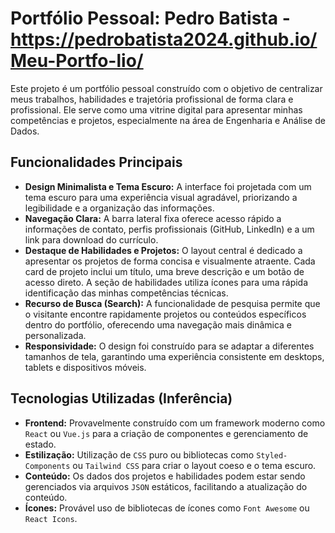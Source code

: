 # Portfólio Pessoal: Pedro Batista - https://pedrobatista2024.github.io/Meu-Portfo-lio/

Este projeto é um portfólio pessoal construído com o objetivo de centralizar meus trabalhos, habilidades e trajetória profissional de forma clara e profissional. Ele serve como uma vitrine digital para apresentar minhas competências e projetos, especialmente na área de Engenharia e Análise de Dados.

## Funcionalidades Principais

* **Design Minimalista e Tema Escuro:** A interface foi projetada com um tema escuro para uma experiência visual agradável, priorizando a legibilidade e a organização das informações.
* **Navegação Clara:** A barra lateral fixa oferece acesso rápido a informações de contato, perfis profissionais (GitHub, LinkedIn) e a um link para download do currículo.
* **Destaque de Habilidades e Projetos:** O layout central é dedicado a apresentar os projetos de forma concisa e visualmente atraente. Cada card de projeto inclui um título, uma breve descrição e um botão de acesso direto. A seção de habilidades utiliza ícones para uma rápida identificação das minhas competências técnicas.
* **Recurso de Busca (Search):** A funcionalidade de pesquisa permite que o visitante encontre rapidamente projetos ou conteúdos específicos dentro do portfólio, oferecendo uma navegação mais dinâmica e personalizada.
* **Responsividade:** O design foi construído para se adaptar a diferentes tamanhos de tela, garantindo uma experiência consistente em desktops, tablets e dispositivos móveis.

## Tecnologias Utilizadas (Inferência)

* **Frontend:** Provavelmente construído com um framework moderno como `React` ou `Vue.js` para a criação de componentes e gerenciamento de estado.
* **Estilização:** Utilização de `CSS` puro ou bibliotecas como `Styled-Components` ou `Tailwind CSS` para criar o layout coeso e o tema escuro.
* **Conteúdo:** Os dados dos projetos e habilidades podem estar sendo gerenciados via arquivos `JSON` estáticos, facilitando a atualização do conteúdo.
* **Ícones:** Provável uso de bibliotecas de ícones como `Font Awesome` ou `React Icons`.
